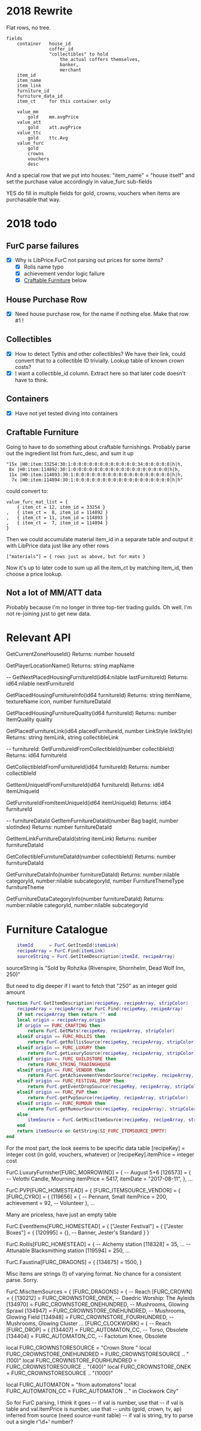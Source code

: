 # 2018 Rewrite

Flat rows, no tree.

```
fields
	container	house_id
				coffer_id
				"collectibles" to hold
					the actual coffers themselves,
					banker,
					merchant
	item_id
	item_name
	item_link
	furniture_id
	furniture_data_id
	item_ct 	for this container only

	value_mm
		gold 	mm.avgPrice
	value_att
		gold 	att.avgPrice
	value_ttc
		gold 	ttc.Avg
	value_furc
		gold
		crowns
		vouchers
		desc
```

And a special row that we put into houses:
	"item_name" = "house itself"
	and set the purchase value accordingly in value_furc sub-fields

YES do fill in multiple fields for gold, crowns, vouchers when items
are purchasable that way.


# 2018 todo

## FurC parse failures
- [x] Why is LibPrice.FurC not parsing out prices for some items?
	- [x] Rolis name typo
	- [x] achievement vendor logic failure
	- [x] [Craftable Furniture](#Craftable%20Furniture) below

## House Purchase Row
- [x] Need house purchase row, for the name if nothing else. Make that row #1 !


## Collectibles
- [x] How to detect Tythis and other collectibles? We have their link, could convert that to a collectible ID trivially. Lookup table of known crown costs?
- [x] I want a collectible_id column. Extract here so that later code doesn't have to think.

## Containers
- [x] Have not yet tested diving into containers

## Craftable Furniture
Going to have to do something about craftable furnishings.
Probably parse out the ingredient list from furc_desc, and sum it up

```
"15x |H0:item:33254:30:1:0:0:0:0:0:0:0:0:0:0:0:0:34:0:0:0:0:0|h|h,
 8x |H0:item:114892:30:1:0:0:0:0:0:0:0:0:0:0:0:0:0:0:0:0:0:0|h|h,
 11x |H0:item:114893:30:1:0:0:0:0:0:0:0:0:0:0:0:0:0:0:0:0:0:0|h|h,
  7x |H0:item:114894:30:1:0:0:0:0:0:0:0:0:0:0:0:0:0:0:0:0:0:0|h|h"
```
could convert to:
```
value_furc_mat_list = {
	{ item_ct = 12, item_id = 33254 }
,   { item_ct =  8, item_id = 114892 }
,   { item_ct = 11, item_id = 114893 }
,   { item_ct =  7, item_id = 114894 }
}
```
Then we could accumulate material item_id in a separate table and output it with LibPrice data just like any other rows
```
["materials"] = { rows just as above, but for mats }
```
Now it's up to later code to sum up all the item_ct by matching item_id, then choose a price lookup.

## Not a lot of MM/ATT data

Probably because I'm no longer in three top-tier trading guilds.
Oh well. I'm not re-joining just to get new data.


# Relevant API

GetCurrentZoneHouseId()
Returns: number houseId

GetPlayerLocationName()
Returns: string mapName

--
GetNextPlacedHousingFurnitureId(id64:nilable lastFurnitureId)
Returns: id64:nilable nextFurnitureId

GetPlacedHousingFurnitureInfo(id64 furnitureId)
Returns: string itemName, textureName icon, number furnitureDataId

GetPlacedHousingFurnitureQuality(id64 furnitureId)
Returns: number ItemQuality quality

GetPlacedFurnitureLink(id64 placedFurnitureId, number LinkStyle linkStyle)
Returns: string itemLink, string collectibleLink

-- furnitureId:
GetFurnitureIdFromCollectibleId(number collectibleId)
Returns: id64 furnitureId

GetCollectibleIdFromFurnitureId(id64 furnitureId)
Returns: number collectibleId

GetItemUniqueIdFromFurnitureId(id64 furnitureId)
Returns: id64 itemUniqueId

GetFurnitureIdFromItemUniqueId(id64 itemUniqueId)
Returns: id64 furnitureId

-- furnitureDataId
GetItemFurnitureDataId(number Bag bagId, number slotIndex)
Returns: number furnitureDataId

GetItemLinkFurnitureDataId(string itemLink)
Returns: number furnitureDataId

GetCollectibleFurnitureDataId(number collectibleId)
Returns: number furnitureDataId

GetFurnitureDataInfo(number furnitureDataId)
Returns: number:nilable categoryId, number:nilable subcategoryId, number FurnitureThemeType furnitureTheme

GetFurnitureDataCategoryInfo(number furnitureDataId)
Returns: number:nilable categoryId, number:nilable subcategoryId

# Furniture Catalogue

```lua
	itemId 		= FurC.GetItemId(itemLink)
	recipeArray = FurC.Find(itemLink)
	sourceString = FurC.GetItemDescription(itemId, recipeArray)
```
sourceString is "Sold by Rohzika (Rivenspire, Shornhelm, Dead Wolf Inn, 250)"

But need to dig deeper if I want to fetch that "250" as an integer gold amount

```lua
function FurC.GetItemDescription(recipeKey, recipeArray, stripColor)
	recipeArray = recipeArray or FurC.Find(recipeKey, recipeArray)
	if not recipeArray then return "" end
	local origin = recipeArray.origin
	if origin == FURC_CRAFTING then
		return FurC.GetMats(recipeKey, recipeArray, stripColor)
	elseif origin == FURC_ROLLIS then
		return FurC.getRollisSource(recipeKey, recipeArray, stripColor)
	elseif origin == FURC_LUXURY then
		return FurC.getLuxurySource(recipeKey, recipeArray, stripColor)
	elseif origin == FURC_GUILDSTORE then
		return FURC_STRING_TRADINGHOUSE
	elseif origin == FURC_VENDOR then
		return FurC.getAchievementVendorSource(recipeKey, recipeArray, stripColor)
	elseif origin == FURC_FESTIVAL_DROP then
		return FurC.getEventDropSource(recipeKey, recipeArray, stripColor)
	elseif origin == FURC_PVP then
		return FurC.getPvpSource(recipeKey, recipeArray, stripColor)
	elseif origin == FURC_RUMOUR then
		return FurC.getRumourSource(recipeKey, recipeArray), stripColor
	else
		itemSource = FurC.GetMiscItemSource(recipeKey, recipeArray, stripColor)
	end
	return itemSource or GetString(SI_FURC_ITEMSOURCE_EMPTY)
end
```
For the most part, the look seems to be
	specific data table
		[recipeKey] = integer cost (in gold, vouchers, whatever)
		or
		[recipeKey].itemPrice = integer cost

FurC.LuxuryFurnisher[FURC_MORROWIND] = {
	-- August 5+6
	[126573] = { -- Velothi Candle, Mourning
		itemPrice 	= 5417,
		itemDate	= "2017-08-11",
	},
	...

FurC.PVP[FURC_HOMESTEAD] = {
	[FURC_ITEMSOURCE_VENDOR] = {
		[FURC_CYRO] = {
			[119656] = {	-- Pennant, Small
				itemPrice 	= 200,
				achievement = 92,	-- Volunteer
			},
	...

Many are priceless, have just an empty table

FurC.EventItems[FURC_HOMESTEAD] = {
	["Jester Festival"] = {
		["Jester Boxes"] = {
			[120995] = {}, 	-- Banner, Jester's Standard
		}
	}

FurC.Rollis[FURC_HOMESTEAD] = {
	-- Alchemy station
	[118328] = 35,
...
	-- Attunable Blacksmithing station
	[119594] = 250,
...

FurC.Faustina[FURC_DRAGONS] = {
	[134675] = 1500,
}

Misc items are strings (!) of varying format.
No chance for a consistent parse. Sorry.

FurC.MiscItemSources 	= {
	[FURC_DRAGONS] = { -- Reach
		[FURC_CROWN] 	= {
			[130212] = FURC_CROWNSTORE_ONEK, 		-- Daedric Worship: The Ayleids
			[134970] = FURC_CROWNSTORE_ONEHUNDRED, 	-- Mushrooms, Glowing Sprawl
			[134947] = FURC_CROWNSTORE_ONEHUNDRED, 	-- Mushrooms, Glowing Field
			[134948] = FURC_CROWNSTORE_FOURHUNDRED,	-- Mushrooms, Glowing Cluster
			...
	[FURC_CLOCKWORK] = { -- Reach
		[FURC_DROP] = {
			[134407] = FURC_AUTOMATON_CC,			-- Torso, Obsolete
			[134404] = FURC_AUTOMATON_CC,			-- Factotum Knee, Obsolete

local FURC_CROWNSTORESOURCE				= "Crown Store "
local FURC_CROWNSTORE_ONEHUNDRED		= FURC_CROWNSTORESOURCE .. "(100)"
local FURC_CROWNSTORE_FOURHUNDRED		= FURC_CROWNSTORESOURCE .. "(400)"
local FURC_CROWNSTORE_ONEK				= FURC_CROWNSTORESOURCE .. "(1000)"

local FURC_AUTOMATON 					= "from automatons"
local FURC_AUTOMATON_CC					= FURC_AUTOMATON .. " in Clockwork City"



So for FurC parsing, I think it goes
	-- if val is number, use that
	-- if val is table and val.itemPrice is number, use that
	-- units (gold, crown, tv, ap) inferred from source (need source->unit table)
	-- if val is string, try to parse out a single r'\d+' number?

